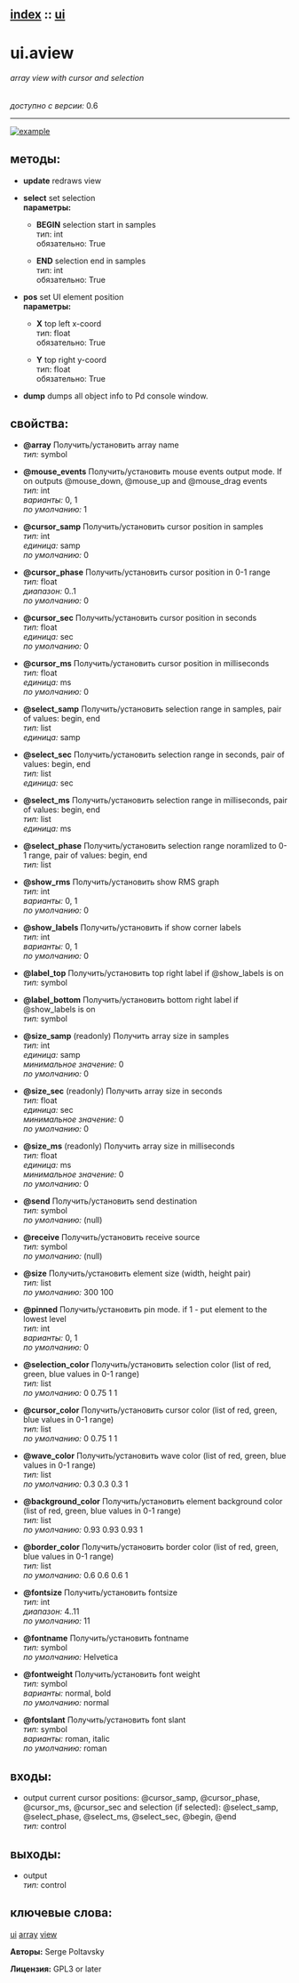 [index](index.html) :: [ui](category_ui.html)
---

# ui.aview

###### array view with cursor and selection

*доступно с версии:* 0.6

---




[![example](../examples/img/ui.aview.jpg)](../examples/pd/ui.aview.pd)





## методы:

* **update**
redraws view<br>

* **select**
set selection<br>
  __параметры:__
  - **BEGIN** selection start in samples<br>
    тип: int <br>
    обязательно: True <br>

  - **END** selection end in samples<br>
    тип: int <br>
    обязательно: True <br>

* **pos**
set UI element position<br>
  __параметры:__
  - **X** top left x-coord<br>
    тип: float <br>
    обязательно: True <br>

  - **Y** top right y-coord<br>
    тип: float <br>
    обязательно: True <br>

* **dump**
dumps all object info to Pd console window.<br>




## свойства:

* **@array** 
Получить/установить array name<br>
_тип:_ symbol<br>

* **@mouse_events** 
Получить/установить mouse events output mode. If on outputs @mouse_down, @mouse_up and @mouse_drag
events<br>
_тип:_ int<br>
_варианты:_ 0, 1<br>
_по умолчанию:_ 1<br>

* **@cursor_samp** 
Получить/установить cursor position in samples<br>
_тип:_ int<br>
_единица:_ samp<br>
_по умолчанию:_ 0<br>

* **@cursor_phase** 
Получить/установить cursor position in 0-1 range<br>
_тип:_ float<br>
_диапазон:_ 0..1<br>
_по умолчанию:_ 0<br>

* **@cursor_sec** 
Получить/установить cursor position in seconds<br>
_тип:_ float<br>
_единица:_ sec<br>
_по умолчанию:_ 0<br>

* **@cursor_ms** 
Получить/установить cursor position in milliseconds<br>
_тип:_ float<br>
_единица:_ ms<br>
_по умолчанию:_ 0<br>

* **@select_samp** 
Получить/установить selection range in samples, pair of values: begin, end<br>
_тип:_ list<br>
_единица:_ samp<br>

* **@select_sec** 
Получить/установить selection range in seconds, pair of values: begin, end<br>
_тип:_ list<br>
_единица:_ sec<br>

* **@select_ms** 
Получить/установить selection range in milliseconds, pair of values: begin, end<br>
_тип:_ list<br>
_единица:_ ms<br>

* **@select_phase** 
Получить/установить selection range noramlized to 0-1 range, pair of values: begin, end<br>
_тип:_ list<br>

* **@show_rms** 
Получить/установить show RMS graph<br>
_тип:_ int<br>
_варианты:_ 0, 1<br>
_по умолчанию:_ 0<br>

* **@show_labels** 
Получить/установить if show corner labels<br>
_тип:_ int<br>
_варианты:_ 0, 1<br>
_по умолчанию:_ 0<br>

* **@label_top** 
Получить/установить top right label if @show_labels is on<br>
_тип:_ symbol<br>

* **@label_bottom** 
Получить/установить bottom right label if @show_labels is on<br>
_тип:_ symbol<br>

* **@size_samp** (readonly)
Получить array size in samples<br>
_тип:_ int<br>
_единица:_ samp<br>
_минимальное значение:_ 0<br>
_по умолчанию:_ 0<br>

* **@size_sec** (readonly)
Получить array size in seconds<br>
_тип:_ float<br>
_единица:_ sec<br>
_минимальное значение:_ 0<br>
_по умолчанию:_ 0<br>

* **@size_ms** (readonly)
Получить array size in milliseconds<br>
_тип:_ float<br>
_единица:_ ms<br>
_минимальное значение:_ 0<br>
_по умолчанию:_ 0<br>

* **@send** 
Получить/установить send destination<br>
_тип:_ symbol<br>
_по умолчанию:_ (null)<br>

* **@receive** 
Получить/установить receive source<br>
_тип:_ symbol<br>
_по умолчанию:_ (null)<br>

* **@size** 
Получить/установить element size (width, height pair)<br>
_тип:_ list<br>
_по умолчанию:_ 300 100<br>

* **@pinned** 
Получить/установить pin mode. if 1 - put element to the lowest level<br>
_тип:_ int<br>
_варианты:_ 0, 1<br>
_по умолчанию:_ 0<br>

* **@selection_color** 
Получить/установить selection color (list of red, green, blue values in 0-1 range)<br>
_тип:_ list<br>
_по умолчанию:_ 0 0.75 1 1<br>

* **@cursor_color** 
Получить/установить cursor color (list of red, green, blue values in 0-1 range)<br>
_тип:_ list<br>
_по умолчанию:_ 0 0.75 1 1<br>

* **@wave_color** 
Получить/установить wave color (list of red, green, blue values in 0-1 range)<br>
_тип:_ list<br>
_по умолчанию:_ 0.3 0.3 0.3 1<br>

* **@background_color** 
Получить/установить element background color (list of red, green, blue values in 0-1 range)<br>
_тип:_ list<br>
_по умолчанию:_ 0.93 0.93 0.93 1<br>

* **@border_color** 
Получить/установить border color (list of red, green, blue values in 0-1 range)<br>
_тип:_ list<br>
_по умолчанию:_ 0.6 0.6 0.6 1<br>

* **@fontsize** 
Получить/установить fontsize<br>
_тип:_ int<br>
_диапазон:_ 4..11<br>
_по умолчанию:_ 11<br>

* **@fontname** 
Получить/установить fontname<br>
_тип:_ symbol<br>
_по умолчанию:_ Helvetica<br>

* **@fontweight** 
Получить/установить font weight<br>
_тип:_ symbol<br>
_варианты:_ normal, bold<br>
_по умолчанию:_ normal<br>

* **@fontslant** 
Получить/установить font slant<br>
_тип:_ symbol<br>
_варианты:_ roman, italic<br>
_по умолчанию:_ roman<br>



## входы:

* output current cursor positions: @cursor_samp, @cursor_phase, @cursor_ms, @cursor_sec and selection (if selected): @select_samp, @select_phase, @select_ms, @select_sec, @begin, @end<br>
_тип:_ control



## выходы:

* output<br>
_тип:_ control



## ключевые слова:

[ui](keywords/ui.html)
[array](keywords/array.html)
[view](keywords/view.html)






**Авторы:** Serge Poltavsky




**Лицензия:** GPL3 or later





